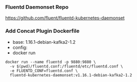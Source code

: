 ### Fluentd Daemonset Repo
https://github.com/fluent/fluentd-kubernetes-daemonset

### Add Concat Plugin Dockerfile
* base: 1.16.1-debian-kafka2-1.2
* config: 
* docker run
```
docker run --name fluentd -p 9880:9880 \
  -v $(pwd)/fluentd.conf:/fluentd/etc/fluentd.conf \
  -e FLUENTD_CONF=fluentd.conf \
  fluentd-kubernetes-daemonset:v1.16.1-debian-kafka2-1.2
```
